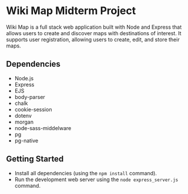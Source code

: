 # Wiki Map Midterm Project

Wiki Map is a full stack web application built with Node and Express that allows users to create and discover maps with destinations of interest. It supports user registration, allowing users to create, edit, and store their maps.

## Dependencies

- Node.js
- Express
- EJS
- body-parser
- chalk
- cookie-session
- dotenv
- morgan
- node-sass-middelware
- pg
- pg-native

## Getting Started

- Install all dependencies (using the `npm install` command).
- Run the development web server using the `node express_server.js` command.
